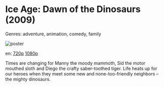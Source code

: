 # Ice Age: Dawn of the Dinosaurs (2009)

Genres: adventure, animation, comedy, family

![poster](http://image.tmdb.org/t/p/w500/crAf8b9gFpcdvY7majL8xWzTbem.jpg)

en:
  [720p](magnet:?xt=urn:btih:AA0C466FDA632FCC3B1624E5512F7AEF13DDB9D5&tr=udp://glotorrents.pw:6969/announce&tr=udp://tracker.opentrackr.org:1337/announce&tr=udp://torrent.gresille.org:80/announce&tr=udp://tracker.openbittorrent.com:80&tr=udp://tracker.coppersurfer.tk:6969&tr=udp://tracker.leechers-paradise.org:6969&tr=udp://p4p.arenabg.ch:1337&tr=udp://tracker.internetwarriors.net:1337)
  [1080p](magnet:?xt=urn:btih:474C28F7C77AC8530235233775079FE43DB00A77&tr=udp://glotorrents.pw:6969/announce&tr=udp://tracker.opentrackr.org:1337/announce&tr=udp://torrent.gresille.org:80/announce&tr=udp://tracker.openbittorrent.com:80&tr=udp://tracker.coppersurfer.tk:6969&tr=udp://tracker.leechers-paradise.org:6969&tr=udp://p4p.arenabg.ch:1337&tr=udp://tracker.internetwarriors.net:1337)
  


Times are changing for Manny the moody mammoth, Sid the motor mouthed sloth and Diego the crafty saber-toothed tiger. Life heats up for our heroes when they meet some new and none-too-friendly neighbors – the mighty dinosaurs.